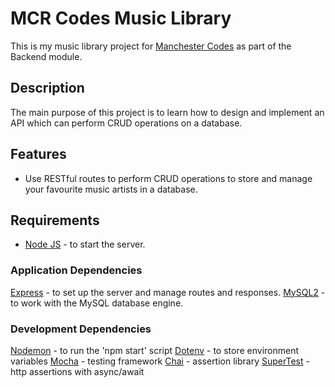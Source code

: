 # MCR Codes Music Library
This is my music library project for [Manchester Codes](https://www.manchestercodes.com/) as part of the Backend module.

## Description
The main purpose of this project is to learn how to design and implement an API which can perform CRUD operations on a database.

## Features
* Use RESTful routes to perform CRUD operations to store and manage your favourite music artists in a database.

## Requirements
* [Node JS](https://nodejs.org/en/) - to start the server.

### Application Dependencies
[Express](https://expressjs.com/) - to set up the server and manage routes and responses.
[MySQL2](https://github.com/sidorares/node-mysql2#readme) - to work with the MySQL database engine.

### Development Dependencies
[Nodemon](https://nodemon.io/) - to run the 'npm start' script
[Dotenv](https://github.com/motdotla/dotenv#readme) - to store environment variables
[Mocha](https://mochajs.org/) - testing framework
[Chai](https://www.chaijs.com/) - assertion library
[SuperTest](https://github.com/visionmedia/supertest#readme) - http assertions with async/await